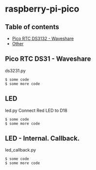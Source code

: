 # raspberry-pi-pico
## Table of contents
* [Pico RTC DS3132 - Waveshare](#pico-rtc-ds3132-waveshare)
* [Other](#other)
## Pico RTC DS31 - Waveshare
ds3231.py
```
$ some code
$ some more code
```
## LED
led.py
Connect Red LED to D18
```
$ some code
$ some more code
```
## LED - Internal. Callback.
led_callback.py
```
$ some code
$ some more code
```

